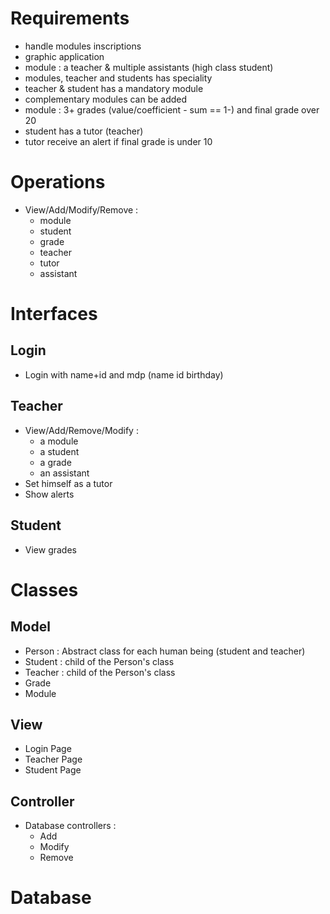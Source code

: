 Requirements
============

* handle modules inscriptions
* graphic application
* module : a teacher & multiple assistants (high class student)
* modules, teacher and students has speciality
* teacher & student has a mandatory module
* complementary modules can be added
* module : 3+ grades (value/coefficient - sum == 1-) and final grade over 20
* student has a tutor (teacher)
* tutor receive an alert if final grade is under 10


Operations
==========

* View/Add/Modify/Remove :
    * module
    * student
    * grade
    * teacher
    * tutor
    * assistant


Interfaces
==========

Login
-----
* Login with name+id  and mdp (name id birthday)


Teacher
-------
* View/Add/Remove/Modify :
    * a module
    * a student
    * a grade
    * an assistant
* Set himself as a tutor
* Show alerts

Student
-------
* View grades


Classes
=======

Model
-----
* Person : Abstract class for each human being (student and teacher)
* Student : child of the Person's class
* Teacher : child of the Person's class
* Grade
* Module

View
----
* Login Page
* Teacher Page
* Student Page

Controller
----------
* Database controllers :
    * Add
    * Modify
    * Remove

Database
========

